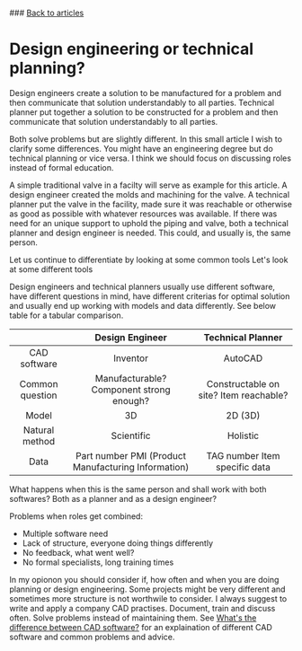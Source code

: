 <br> 
### <a href="https://hvleifsson.github.io/articles">Back to articles</a>

# Design engineering or technical planning?

Design engineers create a solution to be manufactured for a problem and then communicate that solution understandably to all parties.
Technical planner put together a solution to be constructed for a problem and then communicate that solution understandably to all parties.

Both solve problems but are slightly different. In this small article I wish to clarify some differences. You might have an engineering degree but do technical planning or vice versa. I think we should focus on discussing roles instead of formal education. 

A simple traditional valve in a facilty will serve as example for this article. A design engineer created the molds and machining for the valve. A technical planner put the valve in the facility, made sure it was reachable or otherwise as good as possible with whatever resources was available. If there was need for an unique support to uphold the piping and valve, both a technical planner and design engineer is needed. This could, and usually is, the same person. 

Let us continue to differentiate by looking at some common tools
Let's look at some different tools

Design engineers and technical planners usually use different software, have different questions in mind, have different criterias for optimal solution and usually end up working with models and data differently. See below table for a tabular comparison. 

|  | Design Engineer | Technical Planner |
|:-------------------:|:----------------:|:----------------:|
| CAD software | Inventor | AutoCAD |
| Common question | Manufacturable? Component strong enough? | Constructable on site? Item reachable? |
| Model | 3D | 2D (3D) |
| Natural method | Scientific | Holistic |
| Data | Part number PMI (Product Manufacturing Information) | TAG number Item specific data |

What happens when this is the same person and shall work with both softwares? Both as a planner and as a design engineer? 

Problems when roles get combined: 
* Multiple software need
* Lack of structure, everyone doing things differently
* No feedback, what went well?
* No formal specialists, long training times

In my opionon you should consider if, how often and when you are doing planning or design engineering. Some projects might be very different and sometimes more structure is not worthwile to consider. I always suggest to write and apply a company CAD practises. Document, train and discuss often. Solve problems instead of maintaining them. See <a href="https://hvleifsson.github.io/articles/cad_diff_eng_plan">What's the difference between CAD software?</a> for an explaination of different CAD software and common problems and advice.


